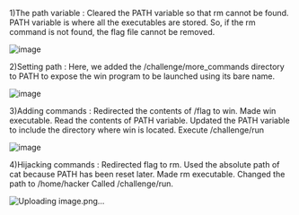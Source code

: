 1)The path variable
: Cleared the PATH variable so that rm cannot be found. PATH variable is where all the executables are stored. So, if the rm command is not found, the flag file cannot be removed.

![image](https://github.com/user-attachments/assets/32794232-b7a0-431a-b1cd-c3fd87ab1767)

2)Setting path
: Here, we added the /challenge/more_commands directory to PATH to expose the win program to be launched using its bare name.

![image](https://github.com/user-attachments/assets/4efd246c-37f7-4df7-97b0-909d9dbd0b3c)

3)Adding commands
: Redirected the contents of /flag to win. Made win executable. Read the contents of PATH variable. Updated the PATH variable to include the directory where win is located. Execute /challenge/run

![image](https://github.com/user-attachments/assets/f3beb4e9-f21c-40ed-b223-7f66545142bf)

4)Hijacking commands
: Redirected flag to rm. Used the absolute path of cat because PATH has been reset later. Made rm executable. Changed the path to /home/hacker Called /challenge/run.

![Uploading image.png…]()


